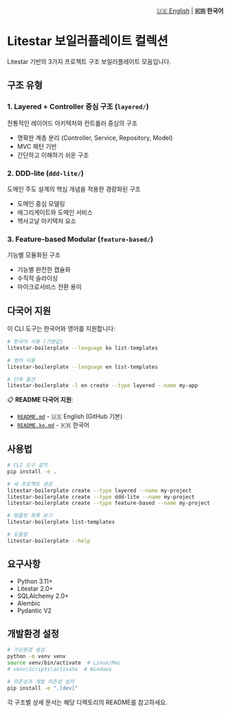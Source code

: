 <p align="right">
  <a href="README.md">🇺🇸 English</a> |
  <strong>🇰🇷 한국어</strong>
</p>

# Litestar 보일러플레이트 컬렉션

Litestar 기반의 3가지 프로젝트 구조 보일러플레이트 모음입니다.

## 구조 유형

### 1. Layered + Controller 중심 구조 (`layered/`)
전통적인 레이어드 아키텍처와 컨트롤러 중심의 구조
- 명확한 계층 분리 (Controller, Service, Repository, Model)
- MVC 패턴 기반
- 간단하고 이해하기 쉬운 구조

### 2. DDD-lite (`ddd-lite/`)
도메인 주도 설계의 핵심 개념을 적용한 경량화된 구조
- 도메인 중심 모델링
- 애그리게이트와 도메인 서비스
- 헥사고날 아키텍처 요소

### 3. Feature-based Modular (`feature-based/`)
기능별 모듈화된 구조
- 기능별 완전한 캡슐화
- 수직적 슬라이싱
- 마이크로서비스 전환 용이

## 다국어 지원

이 CLI 도구는 한국어와 영어를 지원합니다:

```bash
# 한국어 사용 (기본값)
litestar-boilerplate --language ko list-templates

# 영어 사용
litestar-boilerplate --language en list-templates

# 단축 옵션
litestar-boilerplate -l en create --type layered --name my-app
```

📋 **README 다국어 지원**:
- [`README.md`](README.md) - 🇺🇸 English (GitHub 기본)
- [`README.ko.md`](README.ko.md) - 🇰🇷 한국어

## 사용법

```bash
# CLI 도구 설치
pip install -e .

# 새 프로젝트 생성
litestar-boilerplate create --type layered --name my-project
litestar-boilerplate create --type ddd-lite --name my-project
litestar-boilerplate create --type feature-based --name my-project

# 템플릿 목록 보기
litestar-boilerplate list-templates

# 도움말
litestar-boilerplate --help
```

## 요구사항

- Python 3.11+
- Litestar 2.0+
- SQLAlchemy 2.0+
- Alembic
- Pydantic V2

## 개발환경 설정

```bash
# 가상환경 생성
python -m venv venv
source venv/bin/activate  # Linux/Mac
# venv\Scripts\activate  # Windows

# 의존성과 개발 의존성 설치
pip install -e ".[dev]"
```

각 구조별 상세 문서는 해당 디렉토리의 README를 참고하세요.
